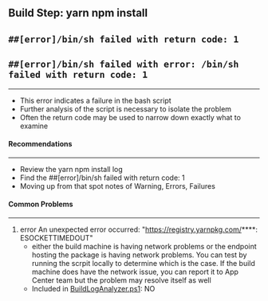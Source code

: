 Build Step: yarn npm install
-

## ``` ##[error]/bin/sh failed with return code: 1 ```

## ``` ##[error]/bin/sh failed with error: /bin/sh failed with return code: 1 ```
---

* This error indicates a failure in the bash script
* Further analysis of the script is necessary to isolate the problem
* Often the return code may be used to narrow down exactly what to examine 

#### Recommendations
---

* Review the yarn npm install log
* Find the ##[error]/bin/sh failed with return code: 1
* Moving up from that spot notes of Warning, Errors, Failures

####  Common Problems
---
1. error An unexpected error occurred: "https://registry.yarnpkg.com/****: ESOCKETTIMEDOUT" 
    * either the build machine is having network problems or the endpoint hosting the package is having network problems. You can test by running the scrpit locally to determine which is the case. If the build machine does have the network issue, you can report it to App Center team but the problem may resolve itself as well
    * Included in [BuildLogAnalyzer.ps1](https://github.com/tdevere/AppCenterBuildLog/blob/master/PowerShellScripts/BuildLogAnalyzer.ps1): NO




